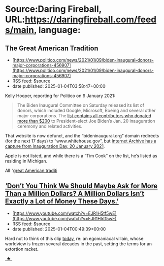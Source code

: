 # Source:Daring Fireball, URL:https://daringfireball.com/feeds/main, language:

## The Great American Tradition
 - [https://www.politico.com/news/2021/01/09/biden-inaugural-donors-major-corporations-456907](https://www.politico.com/news/2021/01/09/biden-inaugural-donors-major-corporations-456907)
 - RSS feed: $source
 - date published: 2025-01-04T03:58:47+00:00

<p>Kelly Hooper, reporting for Politico on 9 January 2021:</p>

<blockquote>
  <p>The Biden Inaugural Committee on Saturday released its list of donors, which included Google, Microsoft, Boeing and several other major corporations. The <a href="https://bideninaugural.org/brqrthk6dhdn94xx/">list contains all contributors who donated more than $200</a> to President-elect Joe Biden’s Jan. 20 inauguration ceremony and related activities.</p>
</blockquote>

<p>That website is now defunct, and the “bideninaugural.org” domain redirects (for the next 17 days) to “www.whitehouse.gov”, but <a href="https://web.archive.org/web/20210120222004/https://bideninaugural.org/brqrthk6dhdn94xx/">Internet Archive has a capture from Inauguration Day, 20 January 2021</a>.</p>

<p>Apple is not listed, and while there is a “Tim Cook” on the list, he’s listed as residing in Michigan.</p>

<p>All “<a href="https://daringfireball.net/linked/2025/01/03/allen-tim-cook-1m-trump-inauguration">great American traditi

## ‘Don’t You Think We Should Maybe Ask for More Than a Million Dollars? A Million Dollars Isn’t Exactly a Lot of Money These Days.’
 - [https://www.youtube.com/watch?v=EJR1H5tf5wE](https://www.youtube.com/watch?v=EJR1H5tf5wE)
 - RSS feed: $source
 - date published: 2025-01-04T00:49:39+00:00

<p>Hard not to think of this clip <a href="https://daringfireball.net/linked/2025/01/03/allen-tim-cook-1m-trump-inauguration">today</a>, re: an egomaniacal villain, whose worldview is frozen several decades in the past, setting the terms for an extortion racket.</p>

<div>
<a  title="Permanent link to ‘‘Don’t You Think We Should Maybe Ask for More Than a Million Dollars? A Million Dollars Isn’t Exactly a Lot of Money These Days.’’"  href="https://daringfireball.net/linked/2025/01/03/one-million-dollars">&nbsp;★&nbsp;</a>
</div>

